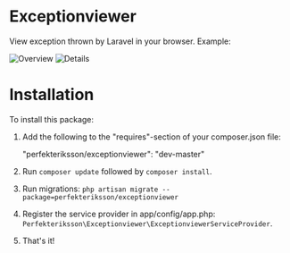 Exceptionviewer
===============

View exception thrown by Laravel in your browser. Example: 


![Overview](http://i.imgur.com/9Ty2LBv.png "Overview")
![Details](http://i.imgur.com/dIR22Rb.png "Details")


Installation
===============

To install this package:

1. Add the following to the "requires"-section of your composer.json file:

    "perfekteriksson/exceptionviewer": "dev-master"
	
2. Run `composer update` followed by `composer install`.

3. Run migrations: `php artisan migrate --package=perfekteriksson/exceptionviewer`

4. Register the service provider in app/config/app.php: `Perfekteriksson\Exceptionviewer\ExceptionviewerServiceProvider`.

5. That's it!